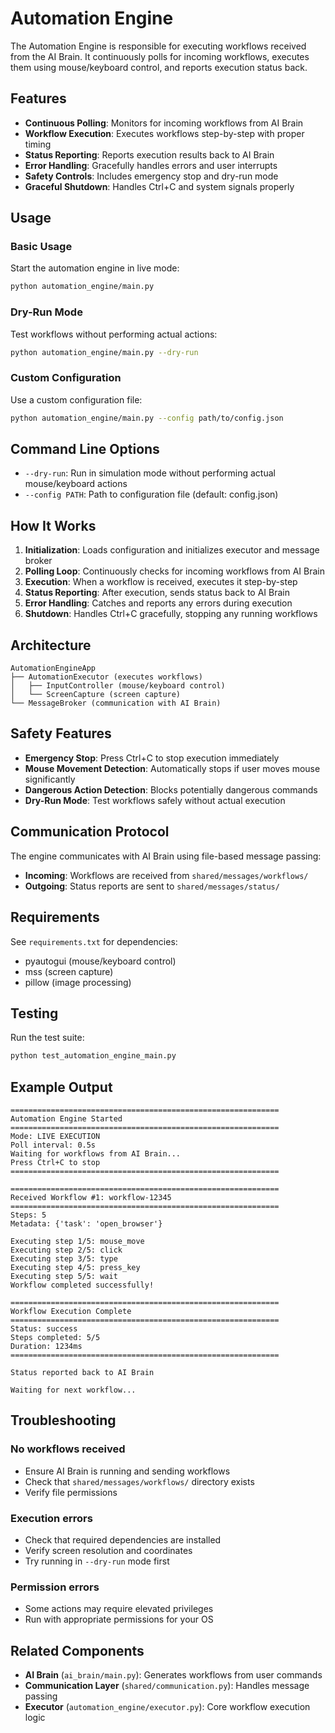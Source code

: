 # Automation Engine

The Automation Engine is responsible for executing workflows received from the AI Brain. It continuously polls for incoming workflows, executes them using mouse/keyboard control, and reports execution status back.

## Features

- **Continuous Polling**: Monitors for incoming workflows from AI Brain
- **Workflow Execution**: Executes workflows step-by-step with proper timing
- **Status Reporting**: Reports execution results back to AI Brain
- **Error Handling**: Gracefully handles errors and user interrupts
- **Safety Controls**: Includes emergency stop and dry-run mode
- **Graceful Shutdown**: Handles Ctrl+C and system signals properly

## Usage

### Basic Usage

Start the automation engine in live mode:

```bash
python automation_engine/main.py
```

### Dry-Run Mode

Test workflows without performing actual actions:

```bash
python automation_engine/main.py --dry-run
```

### Custom Configuration

Use a custom configuration file:

```bash
python automation_engine/main.py --config path/to/config.json
```

## Command Line Options

- `--dry-run`: Run in simulation mode without performing actual mouse/keyboard actions
- `--config PATH`: Path to configuration file (default: config.json)

## How It Works

1. **Initialization**: Loads configuration and initializes executor and message broker
2. **Polling Loop**: Continuously checks for incoming workflows from AI Brain
3. **Execution**: When a workflow is received, executes it step-by-step
4. **Status Reporting**: After execution, sends status back to AI Brain
5. **Error Handling**: Catches and reports any errors during execution
6. **Shutdown**: Handles Ctrl+C gracefully, stopping any running workflows

## Architecture

```
AutomationEngineApp
├── AutomationExecutor (executes workflows)
│   ├── InputController (mouse/keyboard control)
│   └── ScreenCapture (screen capture)
└── MessageBroker (communication with AI Brain)
```

## Safety Features

- **Emergency Stop**: Press Ctrl+C to stop execution immediately
- **Mouse Movement Detection**: Automatically stops if user moves mouse significantly
- **Dangerous Action Detection**: Blocks potentially dangerous commands
- **Dry-Run Mode**: Test workflows safely without actual execution

## Communication Protocol

The engine communicates with AI Brain using file-based message passing:

- **Incoming**: Workflows are received from `shared/messages/workflows/`
- **Outgoing**: Status reports are sent to `shared/messages/status/`

## Requirements

See `requirements.txt` for dependencies:
- pyautogui (mouse/keyboard control)
- mss (screen capture)
- pillow (image processing)

## Testing

Run the test suite:

```bash
python test_automation_engine_main.py
```

## Example Output

```
============================================================
Automation Engine Started
============================================================
Mode: LIVE EXECUTION
Poll interval: 0.5s
Waiting for workflows from AI Brain...
Press Ctrl+C to stop
============================================================

============================================================
Received Workflow #1: workflow-12345
============================================================
Steps: 5
Metadata: {'task': 'open_browser'}

Executing step 1/5: mouse_move
Executing step 2/5: click
Executing step 3/5: type
Executing step 4/5: press_key
Executing step 5/5: wait
Workflow completed successfully!

============================================================
Workflow Execution Complete
============================================================
Status: success
Steps completed: 5/5
Duration: 1234ms
============================================================

Status reported back to AI Brain

Waiting for next workflow...
```

## Troubleshooting

### No workflows received
- Ensure AI Brain is running and sending workflows
- Check that `shared/messages/workflows/` directory exists
- Verify file permissions

### Execution errors
- Check that required dependencies are installed
- Verify screen resolution and coordinates
- Try running in `--dry-run` mode first

### Permission errors
- Some actions may require elevated privileges
- Run with appropriate permissions for your OS

## Related Components

- **AI Brain** (`ai_brain/main.py`): Generates workflows from user commands
- **Communication Layer** (`shared/communication.py`): Handles message passing
- **Executor** (`automation_engine/executor.py`): Core workflow execution logic
